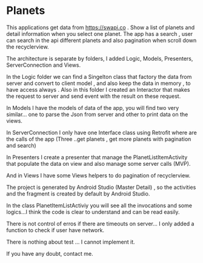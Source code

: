 # Planets
This applications get data from https://swapi.co . Show a list of planets and detail information when you select one planet.
The app has a search ,  user can search in the api different planets and also pagination when scroll down the 
recyclerview.

The architecture is separate by folders, I added Logic, Models, Presenters, ServerConnection and Views. 

In the Logic folder we can find a Singelton class that factory the data from server and convert to client model , and also
keep the data in memory , to have access always .
Also in this folder I created an Interactor that makes the request to server and send event with the result on these request.

In Models I have the models of data of the app, you will find two very similar… one to parse the Json from server and other 
to print data on the views.

In ServerConnection I only have one Interface class using Retrofit where are the calls of the app (Three ..get planets , get 
more planets with pagination and search)

In Presenters I create a presenter that manage the PlanetListItemActivity that populate the data on view and also manage some 
server calls (MVP).

And in Views I have some Views helpers to do pagination of recyclerview.

The project is generated by Android Studio (Master Detail) , so the activities and the fragment is created by default by 
Android Studio.

In the class PlanetItemListActiviy you will see all the invocations and some logics...I think the code is clear to understand 
and can be read easily. 

There is not control of erros if there are timeouts on server... I only added a function to check if user have network.

There is nothing about test ... I cannot implement it.

If you have any doubt, contact me.
